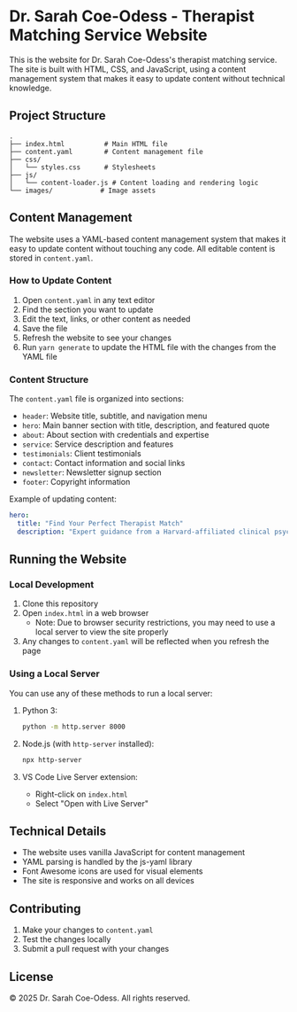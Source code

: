 # Dr. Sarah Coe-Odess - Therapist Matching Service Website

This is the website for Dr. Sarah Coe-Odess's therapist matching service. The site is built with HTML, CSS, and JavaScript, using a content management system that makes it easy to update content without technical knowledge.

## Project Structure

```
.
├── index.html          # Main HTML file
├── content.yaml        # Content management file
├── css/
│   └── styles.css      # Stylesheets
├── js/
│   └── content-loader.js # Content loading and rendering logic
└── images/            # Image assets
```

## Content Management

The website uses a YAML-based content management system that makes it easy to update content without touching any code. All editable content is stored in `content.yaml`.

### How to Update Content

1. Open `content.yaml` in any text editor
2. Find the section you want to update
3. Edit the text, links, or other content as needed
4. Save the file
5. Refresh the website to see your changes
6. Run `yarn generate` to update the HTML file with the changes from the YAML file

### Content Structure

The `content.yaml` file is organized into sections:

- `header`: Website title, subtitle, and navigation menu
- `hero`: Main banner section with title, description, and featured quote
- `about`: About section with credentials and expertise
- `service`: Service description and features
- `testimonials`: Client testimonials
- `contact`: Contact information and social links
- `newsletter`: Newsletter signup section
- `footer`: Copyright information

Example of updating content:

```yaml
hero:
  title: "Find Your Perfect Therapist Match"
  description: "Expert guidance from a Harvard-affiliated clinical psychologist..."
```

## Running the Website

### Local Development

1. Clone this repository
2. Open `index.html` in a web browser
   - Note: Due to browser security restrictions, you may need to use a local server to view the site properly
3. Any changes to `content.yaml` will be reflected when you refresh the page

### Using a Local Server

You can use any of these methods to run a local server:

1. Python 3:

   ```bash
   python -m http.server 8000
   ```

2. Node.js (with `http-server` installed):

   ```bash
   npx http-server
   ```

3. VS Code Live Server extension:
   - Right-click on `index.html`
   - Select "Open with Live Server"

## Technical Details

- The website uses vanilla JavaScript for content management
- YAML parsing is handled by the js-yaml library
- Font Awesome icons are used for visual elements
- The site is responsive and works on all devices

## Contributing

1. Make your changes to `content.yaml`
2. Test the changes locally
3. Submit a pull request with your changes

## License

© 2025 Dr. Sarah Coe-Odess. All rights reserved.
